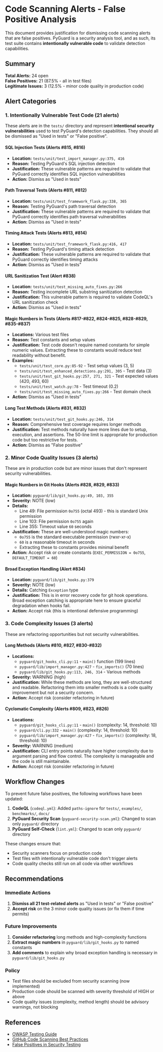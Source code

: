 # Code Scanning Alerts - False Positive Analysis

This document provides justification for dismissing code scanning alerts that are false positives. PyGuard is a security analysis tool, and as such, its test suite contains **intentionally vulnerable code** to validate detection capabilities.

## Summary

**Total Alerts:** 24 open  
**False Positives:** 21 (87.5% - all in test files)  
**Legitimate Issues:** 3 (12.5% - minor code quality in production code)

## Alert Categories

### 1. Intentionally Vulnerable Test Code (21 alerts)

These alerts are in the `tests/` directory and represent **intentional security vulnerabilities** used to test PyGuard's detection capabilities. They should all be dismissed as "Used in tests" or "False positive".

#### SQL Injection Tests (Alerts #815, #816)
- **Location:** `tests/unit/test_import_manager.py:375, 416`
- **Reason:** Testing PyGuard's SQL injection detection
- **Justification:** These vulnerable patterns are required to validate that PyGuard correctly identifies SQL injection vulnerabilities
- **Action:** Dismiss as "Used in tests"

#### Path Traversal Tests (Alerts #811, #812)
- **Location:** `tests/unit/test_framework_flask.py:338, 365`
- **Reason:** Testing PyGuard's path traversal detection
- **Justification:** These vulnerable patterns are required to validate that PyGuard correctly identifies path traversal vulnerabilities
- **Action:** Dismiss as "Used in tests"

#### Timing Attack Tests (Alerts #813, #814)
- **Location:** `tests/unit/test_framework_flask.py:416, 417`
- **Reason:** Testing PyGuard's timing attack detection
- **Justification:** These vulnerable patterns are required to validate that PyGuard correctly identifies timing attacks
- **Action:** Dismiss as "Used in tests"

#### URL Sanitization Test (Alert #838)
- **Location:** `tests/unit/test_missing_auto_fixes.py:266`
- **Reason:** Testing incomplete URL substring sanitization detection
- **Justification:** This vulnerable pattern is required to validate CodeQL's URL sanitization check
- **Action:** Dismiss as "Used in tests"

#### Magic Numbers in Tests (Alerts #817-#822, #824-#825, #828-#829, #835-#837)
- **Locations:** Various test files
- **Reason:** Test constants and setup values
- **Justification:** Test code doesn't require named constants for simple numeric values. Extracting these to constants would reduce test readability without benefit.
- **Examples:**
  - `tests/unit/test_core.py:85-92` - Test setup values (3, 5)
  - `tests/unit/test_enhanced_detections.py:291, 305` - Test data (3)
  - `tests/unit/test_git_hooks.py:257, 271, 321` - Test expected values (420, 493, 60)
  - `tests/unit/test_watch.py:78` - Test timeout (0.2)
  - `tests/unit/test_missing_auto_fixes.py:266` - Test domain check
- **Action:** Dismiss as "Used in tests"

#### Long Test Methods (Alerts #831, #832)
- **Location:** `tests/unit/test_git_hooks.py:246, 314`
- **Reason:** Comprehensive test coverage requires longer methods
- **Justification:** Test methods naturally have more lines due to setup, execution, and assertions. The 50-line limit is appropriate for production code but too restrictive for tests.
- **Action:** Dismiss as "False positive"

### 2. Minor Code Quality Issues (3 alerts)

These are in production code but are minor issues that don't represent security vulnerabilities.

#### Magic Numbers in Git Hooks (Alerts #828, #829, #833)
- **Location:** `pyguard/lib/git_hooks.py:49, 103, 355`
- **Severity:** NOTE (low)
- **Details:**
  - Line 49: File permission `0o755` (octal 493) - this is standard Unix permission
  - Line 103: File permission `0o755` again
  - Line 355: Timeout value `60` seconds
- **Justification:** These are well-understood magic numbers:
  - `0o755` is the standard executable permission (rwxr-xr-x)
  - `60` is a reasonable timeout in seconds
  - Extracting these to constants provides minimal benefit
- **Action:** Accept risk or create constants (`EXEC_PERMISSION = 0o755`, `DEFAULT_TIMEOUT = 60`)

#### Broad Exception Handling (Alert #834)
- **Location:** `pyguard/lib/git_hooks.py:379`
- **Severity:** NOTE (low)
- **Details:** Catching `Exception` type
- **Justification:** This is in error recovery code for git hook operations. Broad exception catching is appropriate here to ensure graceful degradation when hooks fail.
- **Action:** Accept risk (this is intentional defensive programming)

### 3. Code Complexity Issues (3 alerts)

These are refactoring opportunities but not security vulnerabilities.

#### Long Methods (Alerts #810, #827, #830-#832)
- **Locations:** 
  - `pyguard/git_hooks_cli.py:11` - `main()` function (199 lines)
  - `pyguard/lib/import_manager.py:427` - `fix_imports()` (70 lines)
  - `pyguard/lib/git_hooks.py:113, 246, 314` - Various methods
- **Severity:** WARNING (high)
- **Justification:** While these methods are long, they are well-structured and readable. Refactoring them into smaller methods is a code quality improvement but not a security concern.
- **Action:** Accept risk (consider refactoring in future)

#### Cyclomatic Complexity (Alerts #809, #823, #826)
- **Locations:**
  - `pyguard/git_hooks_cli.py:11` - `main()` (complexity: 14, threshold: 10)
  - `pyguard/cli.py:332` - `main()` (complexity: 14, threshold: 10)
  - `pyguard/lib/import_manager.py:427` - `fix_imports()` (complexity: 18, threshold: 10)
- **Severity:** WARNING (medium)
- **Justification:** CLI entry points naturally have higher complexity due to argument parsing and flow control. The complexity is manageable and the code is still maintainable.
- **Action:** Accept risk (consider refactoring in future)

## Workflow Changes

To prevent future false positives, the following workflows have been updated:

1. **CodeQL** (`codeql.yml`): Added `paths-ignore` for `tests/`, `examples/`, `benchmarks/`, `docs/`
2. **PyGuard Security Scan** (`pyguard-security-scan.yml`): Changed to scan only `pyguard/` directory
3. **PyGuard Self-Check** (`lint.yml`): Changed to scan only `pyguard/` directory

These changes ensure that:
- Security scanners focus on production code
- Test files with intentionally vulnerable code don't trigger alerts
- Code quality checks still run on all code via other workflows

## Recommendations

### Immediate Actions
1. **Dismiss all 21 test-related alerts** as "Used in tests" or "False positive"
2. **Accept risk** on the 3 minor code quality issues (or fix them if time permits)

### Future Improvements
1. **Consider refactoring** long methods and high-complexity functions
2. **Extract magic numbers** in `pyguard/lib/git_hooks.py` to named constants
3. **Add comments** to explain why broad exception handling is necessary in `pyguard/lib/git_hooks.py`

### Policy
- Test files should be excluded from security scanning (now implemented)
- Production code should be scanned with severity threshold of HIGH or above
- Code quality issues (complexity, method length) should be advisory warnings, not blocking

## References

- [OWASP Testing Guide](https://owasp.org/www-project-web-security-testing-guide/)
- [GitHub Code Scanning Best Practices](https://docs.github.com/en/code-security/code-scanning/automatically-scanning-your-code-for-vulnerabilities-and-errors/about-code-scanning)
- [False Positives in Security Testing](https://owasp.org/www-community/False_Positives)
